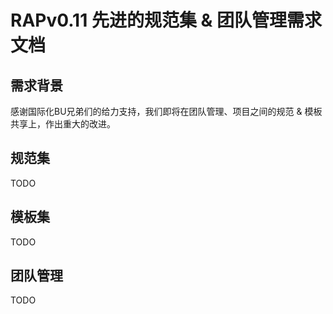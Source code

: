 # RAPv0.11 先进的规范集 & 团队管理需求文档

## 需求背景
感谢国际化BU兄弟们的给力支持，我们即将在团队管理、项目之间的规范 & 模板共享上，作出重大的改进。

## 规范集

TODO 

## 模板集

TODO

## 团队管理

TODO
